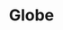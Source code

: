 ---
title: Globe
tags: ["globe", "world", "earth", "planet", "global", "geography", "map", "location"]
icon: globe
svg: '<svg xmlns="http://www.w3.org/2000/svg" width="24" height="24" fill="none" viewBox="0 0 24 24" stroke-width="1.5" stroke-linecap="round" stroke-linejoin="round" stroke="currentColor"><path d="M12 21a9 9 0 1 0 0-18m0 18a9 9 0 1 1 0-18m0 18c2.761 0 3.941-5.163 3.941-9 0-3.837-1.18-9-3.941-9m0 18c-2.761 0-3.941-5.163-3.941-9 0-3.837 1.18-9 3.941-9M3.5 9h17m-17 6h17"/></svg>'
---